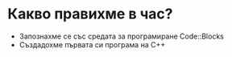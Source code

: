 # Какво правихме в час?
- Запознахме се със средата за програмиране Code::Blocks
- Създадохме първата си програма на С++
